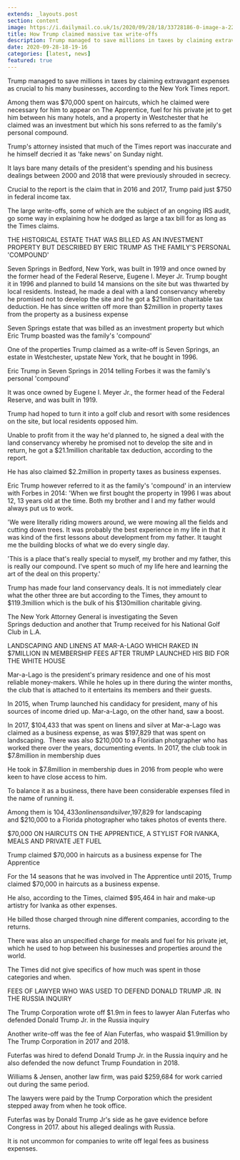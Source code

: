```yaml
---
extends: _layouts.post
section: content
image: https://i.dailymail.co.uk/1s/2020/09/28/18/33728186-0-image-a-22_1601312636538.jpg 
title: How Trump claimed massive tax write-offs 
description: Trump managed to save millions in taxes by claiming extravagant expenses as crucial to his many businesses, according to the New York Times report.  
date: 2020-09-28-18-19-16 
categories: [latest, news] 
featured: true 
--- 
```

Trump managed to save millions in taxes by claiming extravagant expenses as crucial to his many businesses, according to the New York Times report. 

Among them was $70,000 spent on haircuts, which he claimed were necessary for him to appear on The Apprentice, fuel for his private jet to get him between his many hotels, and a property in Westchester that he claimed was an investment but which his sons referred to as the family's personal compound. 

Trump's attorney insisted that much of the Times report was inaccurate and he himself decried it as 'fake news' on Sunday night. 

It lays bare many details of the president's spending and his business dealings between 2000 and 2018 that were previously shrouded in secrecy. 

Crucial to the report is the claim that in 2016 and 2017, Trump paid just $750 in federal income tax. 

The large write-offs, some of which are the subject of an ongoing IRS audit, go some way in explaining how he dodged as large a tax bill for as long as the Times claims.  

THE HISTORICAL ESTATE THAT WAS BILLED AS AN INVESTMENT PROPERTY BUT DESCRIBED BY ERIC TRUMP AS THE FAMILY'S PERSONAL 'COMPOUND' 

Seven Springs in Bedford, New York, was built in 1919 and once owned by the former head of the Federal Reserve, Eugene I. Meyer Jr. Trump bought it in 1996 and planned to build 14 mansions on the site but was thwarted by local residents. Instead, he made a deal with a land conservancy whereby he promised not to develop the site and he got a $21million charitable tax deduction. He has since written off more than $2million in property taxes from the property as a business expense 

Seven Springs estate that was billed as an investment property but which Eric Trump boasted was the family's 'compound' 

One of the properties Trump claimed as a write-off is Seven Springs, an estate in Westchester, upstate New York, that he bought in 1996. 

Eric Trump in Seven Springs in 2014 telling Forbes it was the family's personal 'compound' 

It was once owned by Eugene I. Meyer Jr., the former head of the Federal Reserve, and was built in 1919. 

Trump had hoped to turn it into a golf club and resort with some residences on the site, but local residents opposed him. 

Unable to profit from it the way he'd planned to, he signed a deal with the land conservancy whereby he promised not to develop the site and in return, he got a $21.1million charitable tax deduction, according to the report. 

He has also claimed $2.2million in property taxes as business expenses.  

Eric Trump however referred to it as the family's 'compound' in an interview with Forbes in 2014: 'When we first bought the property in 1996 I was about 12, 13 years old at the time. Both my brother and I and my father would always put us to work. 

'We were literally riding mowers around, we were mowing all the fields and cutting down trees. It was probably the best experience in my life in that it was kind of the first lessons about development from my father. It taught me the building blocks of what we do every single day. 

'This is a place that's really special to myself, my brother and my father, this is really our compound. I've spent so much of my life here and learning the art of the deal on this property.' 

Trump has made four land conservancy deals. It is not immediately clear what the other three are but according to the Times, they amount to $119.3million which is the bulk of his $130million charitable giving.

The New York Attorney General is investigating the Seven Springs deduction and another that Trump received for his National Golf Club in L.A.

LANDSCAPING AND LINENS AT MAR-A-LAGO WHICH RAKED IN $7MILLION IN MEMBERSHIP FEES AFTER TRUMP LAUNCHED HIS BID FOR THE WHITE HOUSE 

Mar-a-Lago is the president's primary residence and one of his most reliable money-makers. While he holes up in there during the winter months, the club that is attached to it entertains its members and their guests. 

In 2015, when Trump launched his candidacy for president, many of his sources of income dried up. Mar-a-Lago, on the other hand, saw a boost. 

In 2017, $104,433 that was spent on linens and silver at Mar-a-Lago was claimed as a business expense, as was $197,829 that was spent on landscaping.  There was also $210,000 to a Floridian photgrapher who has worked there over the years, documenting events. In 2017, the club took in $7.8million in membership dues 

He took in $7.8million in membership dues in 2016 from people who were keen to have close access to him. 

To balance it as a business, there have been considerable expenses filed in the name of running it. 

Among them is $104,433 on linens and silver, $197,829 for landscaping and $210,000 to a Florida photographer who takes photos of events there. 

$70,000 ON HAIRCUTS ON THE APPRENTICE, A STYLIST FOR IVANKA, MEALS AND PRIVATE JET FUEL 

Trump claimed $70,000 in haircuts as a business expense for The Apprentice 

For the 14 seasons that he was involved in The Apprentice until 2015, Trump claimed $70,000 in haircuts as a business expense.

He also, according to the Times, claimed $95,464 in hair and make-up artistry for Ivanka as other expenses.

He billed those charged through nine different companies, according to the returns. 

There was also an unspecified charge for meals and fuel for his private jet, which he used to hop between his businesses and properties around the world. 

The Times did not give specifics of how much was spent in those categories and when.

FEES OF LAWYER WHO WAS USED TO DEFEND DONALD TRUMP JR. IN THE RUSSIA INQUIRY 

The Trump Corporation wrote off $1.9m in fees to lawyer Alan Futerfas who defended Donald Trump Jr. in the Russia inquiry

Another write-off was the fee of Alan Futerfas, who waspaid $1.9million by The Trump Corporation in 2017 and 2018. 

Futerfas was hired to defend Donald Trump Jr. in the Russia inquiry and he also defended the now defunct Trump Foundation in 2018. 

Williams & Jensen, another law firm, was paid $259,684 for work carried out during the same period. 

The lawyers were paid by the Trump Corporation which the president stepped away from when he took office.

Futerfas was by Donald Trump Jr's side as he gave evidence before Congress in 2017. about his alleged dealings with Russia. 

It is not uncommon for companies to write off legal fees as business expenses.

